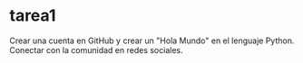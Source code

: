# tarea1
Crear una cuenta en GitHub y crear un "Hola Mundo" en el lenguaje Python.
Conectar con la comunidad en redes sociales.

